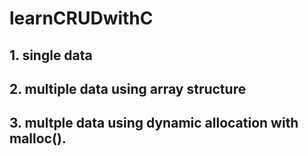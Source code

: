 # learnCRUDwithC
## 1. single data
## 2. multiple data using array structure
## 3. multple data using dynamic allocation with malloc().
